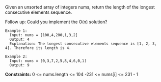 Given an unsorted array of integers nums, return the length of the longest consecutive elements sequence.

Follow up: Could you implement the O(n) solution? 

 
```
Example 1:
  Input: nums = [100,4,200,1,3,2]
  Output: 4
  Explanation: The longest consecutive elements sequence is [1, 2, 3, 4]. Therefore its length is 4.

Example 2:
  Input: nums = [0,3,7,2,5,8,4,6,0,1]
  Output: 9
``` 

**Constraints:**
  0 <= nums.length <= 104
  -231 <= nums[i] <= 231 - 1